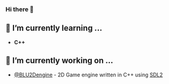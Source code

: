 ### Hi there 👋
## 🌱 I’m currently learning ...
- **C++**
## 🔭 I’m currently working on ...
- [@BLU2Dengine](https://github.com/BLU2D-Engine) - 2D Game engine written in C++ using [SDL2](https://www.libsdl.org/)
 
<!--
**Empezeeet/Empezeeet** is a ✨ _special_ ✨ repository because its `README.md` (this file) appears on your GitHub profile.

Here are some ideas to get you started:

- 🔭 I’m currently working on ...
- 🌱 I’m currently learning ...
- 👯 I’m looking to collaborate on ...
- 🤔 I’m looking for help with ...
- 💬 Ask me about ...
- 📫 How to reach me: ...
- 😄 Pronouns: ...
- ⚡ Fun fact: ...
-->
